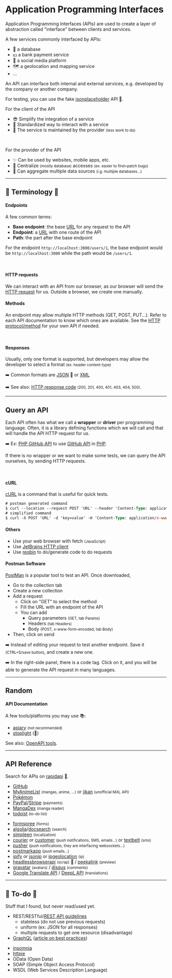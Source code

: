 # Application Programming Interfaces

<div class="row row-cols-lg-2"><div>

Application Programming Interfaces (APIs) are used to create a layer of abstraction called "interface" between clients and services.

A few services commonly interfaced by APIs:

* 🪺 a database
* 💵 a bank payment service
* 💬 a social media platform
* 🗺️ a geolocation and mapping service
* ...

An API can interface both internal and external services, e.g. developed by the company or another company.

For testing, you can use the fake [jsonplaceholder](https://jsonplaceholder.typicode.com/) API 🚀.
</div><div>

For the client of the API

* 😎 Simplify the integration of a service
* 💐 Standardized way to interact with a service
* 🍹 The service is maintained by the provider <small>(less work to do)</small>

<br>

For the provider of the API

* ✨ Can be used by websites, mobile apps, etc.
* 🍹 Centralize <small>(mostly database)</small> accesses <small>(ex: easier to find+patch bugs)</small>
* 💎 Can aggregate multiple data sources <small>(i.g. multiple databases...)</small>
</div></div>

<hr class="sep-both">

## 📖 Terminology 📖

<div class="row row-cols-lg-2"><div>

#### Endpoints

A few common terms:

* **Base endpoint**: the base [URL](/programming-languages/web/_general/random/url.md) for any request to the API
* **Endpoint**: a [URL](/programming-languages/web/_general/random/url.md) with one route of the API
* **Path**: the part after the base endpoint

For the endpoint `http://localhost:3000/users/1`, the base endpoint would be `http://localhost:3000` while the path would be `/users/1`.

<br>

#### HTTP requests

We can interact with an API from our browser, as our browser will send the [HTTP request](/operating-systems/networking/protocols/http.md) for us. Outside a browser, we create one manually.
</div><div>

#### Methods

An endpoint may allow multiple HTTP methods (GET, POST, PUT...). Refer to each API documentation to know which ones are available. See the [HTTP protocol/method](/operating-systems/networking/protocols/http.md#method) for your own API if needed.

<br>

#### Responses

Usually, only one format is supported, but developers may allow the developer to select a format <small>(ex: header content-type)</small>

➡️ Common formats are [JSON](/programming-languages/others/data/json.md) 💫 or [XML](/programming-languages/others/data/xml.md)

➡️ See also: [HTTP response code](/operating-systems/networking/protocols/http.md#http-response-code) <small>(200, 201, 400, 401, 403, 404, 500)</small>.
</div></div>

<hr class="sep-both">

## Query an API

<div class="row row-cols-lg-2"><div>

Each API often has what we call a **wrapper** or **driver** per programming language. Often, it is a library defining functions which we will call and that will handle the API HTTP request for us. 

➡️ Ex: [PHP GitHub API](https://github.com/KnpLabs/php-github-api) to use [GitHub API](https://docs.github.com/en/rest/guides/getting-started-with-the-rest-api) in [PHP](/programming-languages/web/php/_general/index.md).

If there is no wrapper or we want to make some tests, we can query the API ourselves, by sending HTTP requests.

<br>

#### cURL

[cURL](/operating-systems/linux/commands/list.md#command-curl) is a command that is useful for quick tests.

```ps
# postman generated command
$ curl --location --request POST 'URL' --header 'Content-Type: application/x-www-form-urlencoded' --data-urlencode 'key=value'
# simplified command
$ curl -X POST 'URL' -d 'key=value' -H 'Content-Type: application/x-www-form-urlencoded'
```

#### Others

* Use your web browser with fetch <small>(JavaScript)</small>
* Use [JetBrains HTTP client](https://www.jetbrains.com/help/phpstorm/http-client-in-product-code-editor.html)
* Use [reqbin](https://reqbin.com/) to do/generate code to do requests
</div><div>

#### Postman Software

[PostMan](https://www.postman.com/) is a popular tool to test an API. Once downloaded,

* Go to the collection tab
* Create a new collection
* Add a request
    * Click on "GET" to select the method
    * Fill the URL with an endpoint of the API
    * You can add
        * Query parameters <small>(GET, tab Params)</small>
        * Headers <small>(tab Headers)</small>
        * Body <small>(POST, x-www-form-encoded, tab Body)</small>
* Then, click on send

➡️ Instead of editing your request to test another endpoint. Save it <small>(CTRL+S/save button)</small>, and create a new one.

➡️ In the right-side panel, there is a code tag. Click on it, and you will be able to generate the API request in many languages.
</div></div>

<hr class="sep-both">

## Random

<div class="row row-cols-lg-2"><div>

#### API Documentation

A few tools/platforms you may use 📚:

* [apiary](https://apiary.io/) <small>(not recommended)</small>
* [stoplight](https://stoplight.io/) (👻)

See also: [OpenAPI tools](/programming-languages/others/apis/openapi/index.md).
</div><div>
</div></div>

<hr class="sep-both">

## API Reference

<div class="row row-cols-lg-2"><div>

Search for APIs on [rapidapi](https://rapidapi.com/hub) 🚀.

* [GitHub](https://docs.github.com/en/rest/guides/getting-started-with-the-rest-api)
* [MyAnimeList](https://myanimelist.net/apiconfig/references/api/v2) <small>(mangas, anime, ...)</small> or [jikan](https://jikan.moe/) <small>(unofficial MAL API)</small>
* [Pokémon](https://pokeapi.co/)
* [PayPal](https://developer.paypal.com/docs/api/overview/)/[Stripe](../more/stripe/index.md) <small>(payments)</small>
* [MangaDex](https://api.mangadex.org/docs/) <small>(manga reader)</small>
* [todoist](https://todoist.com/) <small>(to-do list)</small>
</div><div>

* [formspree](https://formspree.io/) <small>(forms)</small>
* [algolia](https://www.algolia.com/)/[docsearch](https://github.com/algolia/docsearch) <small>(search)</small>
* [simpleen](https://simpleen.io/) <small>(localization)</small>
* [courier](https://www.courier.com/) or [customer](https://customer.io/) <small>(push notifications, SMS, emails...)</small> or [textbelt](https://textbelt.com/) <small>(sms)</small>
* [pusher](https://pusher.com/) <small>(push notifications, they are interfacing websockets...)</small>
* [postmarkapp](https://postmarkapp.com/) <small>(push emails...)</small>
* [ipify](https://www.ipify.org/) or [jsonip](https://jsonip.com/) or [ipgeolocation](https://ipgeolocation.io/) <small>(ip)</small>
* [headlessbrowserapi](https://headlessbrowserapi.com/) <small>(scrap)</small> 🚀 / [peekalink](https://www.peekalink.io/) <small>(preview)</small>
* [gravatar](https://en.gravatar.com/) <small>(avatars)</small> / [disqus](https://disqus.com/api/docs/) <small>(comments)</small>
* [Google Translate API](https://translate.googleapis.com/translate_a/single?client=gtx&sl=ko&tl=en&dt=t&q=176) / [DeepL API](https://www.deepl.com/pro-api) <small>(translations)</small>
</div></div>

<hr class="sep-both">

## 👻 To-do 👻

Stuff that I found, but never read/used yet.

<div class="row row-cols-lg-2"><div>

* REST/RESTful/[REST API guidelines](https://github.com/controlook-zz/standards/blob/master/backend/rest-api-guidelines.md)
    * stateless (do not use previous requests)
    * uniform (ex: JSON for all responses)
    * multiple requests to get one resource (disadvantage)
* [GraphQL](https://graphql.org/) ([article on best practices](https://stepzen.com/blog/designing-graphql-apis-best-practices-and-learnings-from-rest-api-design))
</div><div>

* [insomnia](https://birdie0.github.io/discord-webhooks-guide/tools/insomnia.html)
* [httpie](https://birdie0.github.io/discord-webhooks-guide/tools/httpie.html)
* OData (Open Data)
* SOAP (Simple Object Access Protocol)
* WSDL (Web Services Description Language)
</div></div>